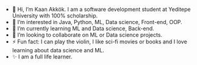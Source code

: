 - 👋 Hi, I’m Kaan Akkök. I am a software development student at Yeditepe University with 100% scholarship.
- 👀 I’m interested in Java, Python, ML, Data science, Front-end, OOP.
- 🌱 I’m currently learning ML and Data science, Back-end.
- 💞️ I’m looking to collaborate on ML or Data science projects.
- ⚡ Fun fact: I can play the violin, I like sci-fi movies or books and I love learning about data science and ML.
- ✨ I am a full life learner.
<!---
KaanAkkok/KaanAkkok is a ✨ special ✨ repository because its `README.md` (this file) appears on your GitHub profile.
You can click the Preview link to take a look at your changes.
--->
